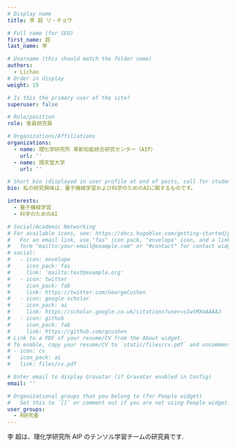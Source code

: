 ```yaml
---
# Display name
title: 李 超 リ・チョウ

# Full name (for SEO)
first_name: 超
last_name: 李

# Username (this should match the folder name)
authors:
  - Lichao
# Order in display
weight: 15

# Is this the primary user of the site?
superuser: false

# Role/position
role: 客員研究員

# Organizations/Affiliations
organizations:
  - name: 理化学研究所 革新知能統合研究センター（AIP）
    url: ''
  - name: 順天堂大学
    url: ''

# Short bio (displayed in user profile at end of posts, call for students is OK)
bio: 私の研究興味は、量子機械学習および科学のためのAIに関するものです。

interests:
  - 量子機械学習
  - 科学のためのAI

# Social/Academic Networking
# For available icons, see: https://docs.hugoblox.com/getting-started/page-builder/#icons
#   For an email link, use "fas" icon pack, "envelope" icon, and a link in the
#   form "mailto:your-email@example.com" or "#contact" for contact widget.
# social:
#   - icon: envelope
#     icon_pack: fas
#     link: 'mailto:test@example.org'
#   - icon: twitter
#     icon_pack: fab
#     link: https://twitter.com/GeorgeCushen
#   - icon: google-scholar
#     icon_pack: ai
#     link: https://scholar.google.co.uk/citations?user=sIwtMXoAAAAJ
#   - icon: github
#     icon_pack: fab
#     link: https://github.com/gcushen
# Link to a PDF of your resume/CV from the About widget.
# To enable, copy your resume/CV to `static/files/cv.pdf` and uncomment the lines below.
# - icon: cv
#   icon_pack: ai
#   link: files/cv.pdf

# Enter email to display Gravatar (if Gravatar enabled in Config)
email: ''

# Organizational groups that you belong to (for People widget)
#   Set this to `[]` or comment out if you are not using People widget.
user_groups:
  - R研究者
---
```


李 超は、理化学研究所 AIP のテンソル学習チームの研究員です.
